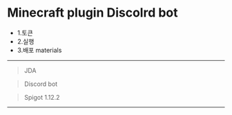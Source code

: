 
Minecraft plugin Discolrd bot
===============================
* 1.토큰
 * 2.실행
  * 3.배포
materials 
---------
> JDA 

> Discord bot 

> Spigot 1.12.2
--------------
